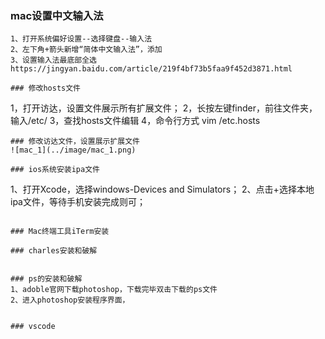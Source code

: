 ###  mac设置中文输入法
```
1、打开系统偏好设置--选择键盘--输入法
2、左下角+箭头新增“简体中文输入法”，添加
3、设置输入法最底部全选
https://jingyan.baidu.com/article/219f4bf73b5faa9f452d3871.html
```

```
### 修改hosts文件
```
1，打开访达，设置文件展示所有扩展文件；
2，长按左键finder，前往文件夹，输入/etc/
3，查找hosts文件编辑
4，命令行方式 vim /etc.hosts
```
### 修改访达文件，设置展示扩展文件
![mac_1](../image/mac_1.png)

### ios系统安装ipa文件
```
1、打开Xcode，选择windows-Devices and Simulators；
2、点击+选择本地ipa文件，等待手机安装完成则可；
```

### Mac终端工具iTerm安装

### charles安装和破解


### ps的安装和破解
1、adoble官网下载photoshop，下载完毕双击下载的ps文件
2、进入photoshop安装程序界面，


### vscode